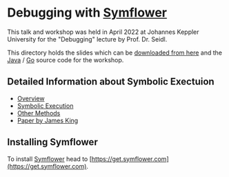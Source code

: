# Debugging with [Symflower](https://get.symflower.com)

This talk and workshop was held in April 2022 at Johannes Keppler University for the "Debugging" lecture by Prof. Dr. Seidl.

This directory holds the slides which can be [downloaded from here](slides.pdf) and the [Java](Hashing.java) / [Go](hashing.go) source code for the workshop.

## Detailed Information about Symbolic Exectuion

- [Overview](https://symflower.com/en/products/symflower-server/features/symbolic-execution-rules/)
- [Symbolic Execution](https://symflower.com/en/company/blog/2021/symbolic-execution/)
- [Other Methods](https://symflower.com/en/company/blog/2022/methods-for-automated-test-value-generation/)
- [Paper by James King](https://lara.epfl.ch/w/_media/sav08/king76symbolicexecution.pdf)

## Installing Symflower

To install [Symflower](https://get.symflower.com) head to [https://get.symflower.com](https://get.symflower.com).
